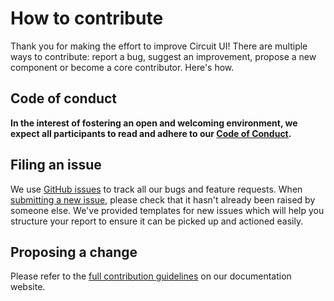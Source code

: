 # How to contribute

Thank you for making the effort to improve Circuit UI! There are multiple ways to contribute: report a bug, suggest an improvement, propose a new component or become a core contributor. Here's how.

## Code of conduct

**In the interest of fostering an open and welcoming environment, we expect all participants to read and adhere to our [Code of Conduct](/CODE_OF_CONDUCT.md).**

## Filing an issue

We use [GitHub issues](https://github.com/sumup-oss/circuit-ui/issues) to track all our bugs and feature requests. When [submitting a new issue](https://github.com/sumup-oss/circuit-ui/issues/new/choose), please check that it hasn't already been raised by someone else. We've provided templates for new issues which will help you structure your report to ensure it can be picked up and actioned easily.

## Proposing a change

Please refer to the [full contribution guidelines](https://circuit.sumup.com/?path=/docs/introduction-contributing--page) on our documentation website.
